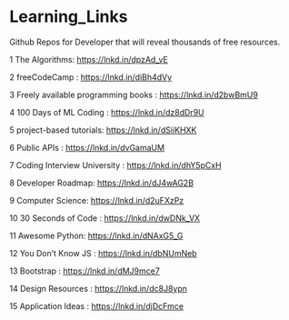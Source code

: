 # Learning_Links
Github Repos for Developer that will reveal thousands of free resources.

1 The Algorithms: https://lnkd.in/dpzAd_vE

2 freeCodeCamp : https://lnkd.in/diBh4dVy

3 Freely available programming books : https://lnkd.in/d2bwBmU9

4 100 Days of ML Coding : https://lnkd.in/dz8dDr9U

5 project-based tutorials: https://lnkd.in/dSiiKHXK

6 Public APIs : https://lnkd.in/dvGamaUM

7 Coding Interview University : https://lnkd.in/dhY5pCxH

8 Developer Roadmap: https://lnkd.in/dJ4wAG2B

9 Computer Science: https://lnkd.in/d2uFXzPz

10 30 Seconds of Code : https://lnkd.in/dwDNk_VX

11 Awesome Python: https://lnkd.in/dNAxG5_G

12 You Don’t Know JS : https://lnkd.in/dbNUmNeb

13 Bootstrap : https://lnkd.in/dMJ9mce7

14 Design Resources : https://lnkd.in/dc8J8ypn

15 Application Ideas : https://lnkd.in/djDcFmce
